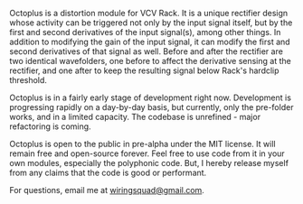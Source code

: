 Octoplus is a distortion module for VCV Rack. It is a unique rectifier design whose activity can be triggered not only by the input signal itself, but by the first and second derivatives of the input signal(s), among other things. In addition to modifying the gain of the input signal, it can modify the first and second derivatives of that signal as well. Before and after the rectifier are two identical wavefolders, one before to affect the derivative sensing at the rectifier, and one after to keep the resulting signal below Rack's hardclip threshold. 

Octoplus is in a fairly early stage of development right now. Development is progressing rapidly on a day-by-day basis, but currently, only the pre-folder works, and in a limited capacity. The codebase is unrefined - major refactoring is coming.

Octoplus is open to the public in pre-alpha under the MIT license. It will remain free and open-source forever. Feel free to use code from it in your own modules, especially the polyphonic code. But, I hereby release myself from any claims that the code is good or performant.

For questions, email me at wiringsquad@gmail.com.
